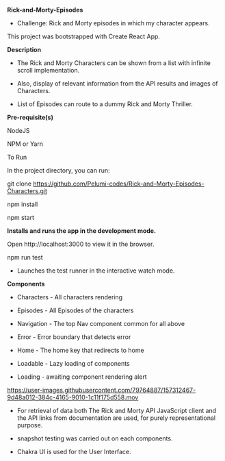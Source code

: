 **Rick-and-Morty-Episodes**

- Challenge: Rick and Morty episodes in which my character appears.

 This project was bootstrapped with Create React App.

 **Description**

- The Rick and Morty Characters can be shown from a list with infinite scroll implementation. 

- Also, display of relevant information from the API results and images of Characters.

- List of Episodes can route to a dummy Rick and Morty Thriller.



**Pre-requisite(s)**

NodeJS

NPM or Yarn

To Run


In the project directory, you can run:

git clone https://github.com/Pelumi-codes/Rick-and-Morty-Episodes-Characters.git

npm install

npm start


**Installs and runs the app in the development mode.**

Open http://localhost:3000 to view it in the browser.

npm run test

- Launches the test runner in the interactive watch mode.

**Components**

- Characters - All characters rendering

- Episodes - All Episodes of the characters

- Navigation - The top Nav component common for all above

- Error - Error boundary that detects error

- Home - The home key that redirects to home

- Loadable - Lazy loading of components


- Loading - awaiting component rendering alert

https://user-images.githubusercontent.com/79764887/157312467-9d48a012-384c-4165-9010-1c11f175d558.mov



- For retrieval of data both The Rick and Morty API JavaScript client and the API links from documentation are used, for purely representational purpose.

- snapshot testing was carried out on each components.

- Chakra UI is used for the User Interface.
